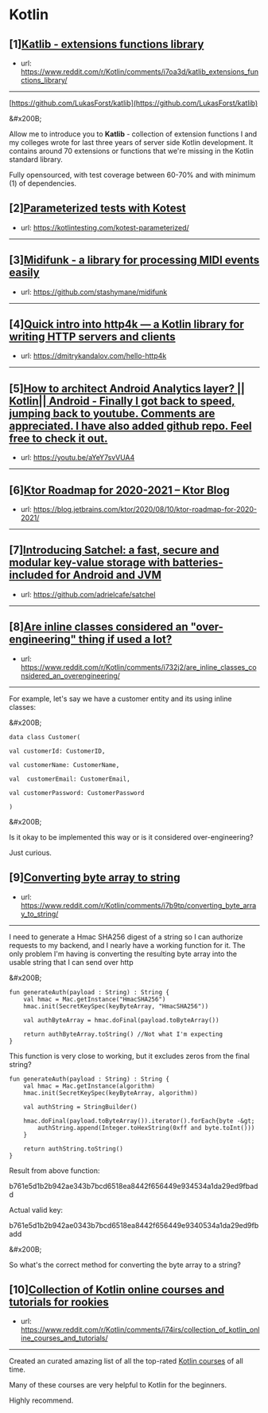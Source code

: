 # Kotlin
## [1][Katlib - extensions functions library](https://www.reddit.com/r/Kotlin/comments/i7oa3d/katlib_extensions_functions_library/)
- url: https://www.reddit.com/r/Kotlin/comments/i7oa3d/katlib_extensions_functions_library/
---
[https://github.com/LukasForst/katlib](https://github.com/LukasForst/katlib)

&amp;#x200B;

Allow me to introduce you to **Katlib** \- collection of extension functions I and my colleges wrote for last three years of server side Kotlin development. It contains around 70 extensions or functions that we're missing in the Kotlin standard library.

Fully opensourced, with test coverage between 60-70% and with minimum (1) of dependencies.
## [2][Parameterized tests with Kotest](https://www.reddit.com/r/Kotlin/comments/i7mxpj/parameterized_tests_with_kotest/)
- url: https://kotlintesting.com/kotest-parameterized/
---

## [3][Midifunk - a library for processing MIDI events easily](https://www.reddit.com/r/Kotlin/comments/i7ctex/midifunk_a_library_for_processing_midi_events/)
- url: https://github.com/stashymane/midifunk
---

## [4][Quick intro into http4k — a Kotlin library for writing HTTP servers and clients](https://www.reddit.com/r/Kotlin/comments/i7ojmg/quick_intro_into_http4k_a_kotlin_library_for/)
- url: https://dmitrykandalov.com/hello-http4k
---

## [5][How to architect Android Analytics layer? || Kotlin|| Android - Finally I got back to speed, jumping back to youtube. Comments are appreciated. I have also added github repo. Feel free to check it out.](https://www.reddit.com/r/Kotlin/comments/i7hc4v/how_to_architect_android_analytics_layer_kotlin/)
- url: https://youtu.be/aYeY7svVUA4
---

## [6][Ktor Roadmap for 2020-2021 – Ktor Blog](https://www.reddit.com/r/Kotlin/comments/i70zbu/ktor_roadmap_for_20202021_ktor_blog/)
- url: https://blog.jetbrains.com/ktor/2020/08/10/ktor-roadmap-for-2020-2021/
---

## [7][Introducing Satchel: a fast, secure and modular key-value storage with batteries-included for Android and JVM](https://www.reddit.com/r/Kotlin/comments/i75ode/introducing_satchel_a_fast_secure_and_modular/)
- url: https://github.com/adrielcafe/satchel
---

## [8][Are inline classes considered an "over-engineering" thing if used a lot?](https://www.reddit.com/r/Kotlin/comments/i732j2/are_inline_classes_considered_an_overengineering/)
- url: https://www.reddit.com/r/Kotlin/comments/i732j2/are_inline_classes_considered_an_overengineering/
---
For example, let's say we have a customer entity and its using inline classes:

&amp;#x200B;

`data class Customer(`

   `val customerId: CustomerID,`

   `val customerName: CustomerName,`

   `val  customerEmail: CustomerEmail,`

   `val customerPassword: CustomerPassword`

`)`

&amp;#x200B;

Is it okay to be implemented this way or is it considered over-engineering? 

Just curious.
## [9][Converting byte array to string](https://www.reddit.com/r/Kotlin/comments/i7b9tp/converting_byte_array_to_string/)
- url: https://www.reddit.com/r/Kotlin/comments/i7b9tp/converting_byte_array_to_string/
---
I need to generate a Hmac SHA256 digest of a string so I can authorize requests to my backend, and I nearly have a working function for it. The only problem I'm having is converting the resulting byte array into the usable string that I can send over http

&amp;#x200B;

    fun generateAuth(payload : String) : String {
        val hmac = Mac.getInstance("HmacSHA256")
        hmac.init(SecretKeySpec(keyByteArray, "HmacSHA256"))
    
        val authByteArray = hmac.doFinal(payload.toByteArray())
    
        return authByteArray.toString() //Not what I'm expecting
    }

This function is very close to working, but it excludes zeros from the final string?

    fun generateAuth(payload : String) : String {
        val hmac = Mac.getInstance(algorithm)
        hmac.init(SecretKeySpec(keyByteArray, algorithm))
    
        val authString = StringBuilder()
    
        hmac.doFinal(payload.toByteArray()).iterator().forEach{byte -&gt;
            authString.append(Integer.toHexString(0xff and byte.toInt()))
        }
    
        return authString.toString()
    }

Result from above function:

b761e5d1b2b942ae343b7bcd6518ea8442f656449e934534a1da29ed9fbadd

Actual valid key:

b761e5d1b2b942ae0343b7bcd6518ea8442f656449e9340534a1da29ed9fbadd

&amp;#x200B;

So what's the correct method for converting the byte array to a string?
## [10][Collection of Kotlin online courses and tutorials for rookies](https://www.reddit.com/r/Kotlin/comments/i74irs/collection_of_kotlin_online_courses_and_tutorials/)
- url: https://www.reddit.com/r/Kotlin/comments/i74irs/collection_of_kotlin_online_courses_and_tutorials/
---
Created an curated amazing list of all the top-rated [Kotlin courses](https://blog.coursesity.com/best-kotlin-tutorials?utm_source=reddit&amp;utm_medium=social&amp;utm_campaign=redditPost&amp;utm_term=best-kotlin-js) of all time.

Many of these courses are very helpful to Kotlin for the beginners.  

Highly recommend.
